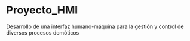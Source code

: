 # Proyecto_HMI
Desarrollo de una interfaz humano-máquina para la gestión y control de diversos procesos domóticos
